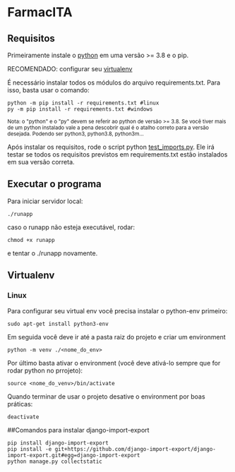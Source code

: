 # FarmacITA

## Requisitos

Primeiramente instale o [python](https://www.python.org/) em uma versão >= 3.8 e o pip.

RECOMENDADO: configurar seu [virtualenv](#Virtualenv)

É necessário instalar todos os módulos do arquivo requirements.txt. Para isso, basta usar o comando:

```shell
python -m pip install -r requirements.txt #linux
py -m pip install -r requirements.txt #windows
```

<sub> Nota: o "python" e o "py" devem se referir ao python de versão >= 3.8. Se você tiver mais de um python instalado vale a pena descobrir qual é o atalho correto para a versão desejada. Podendo ser python3, python3.8, python3m...</sub>

Após instalar os requisitos, rode o script python [test_imports.py](testes/test_imports.py). Ele irá testar se todos os requisitos previstos em requirements.txt estão instalados em sua versão correta.

## Executar o programa

Para iniciar servidor local:

```shell
./runapp  
```

caso o runapp não esteja executável, rodar:

```shell
chmod +x runapp
```

e tentar o ./runapp novamente.

## Virtualenv

### Linux

Para configurar seu virtual env você precisa instalar o python-env primeiro:

```shell
sudo apt-get install python3-env
```

Em seguida você deve ir até a pasta raiz do projeto e criar um environment

```shell
python -m venv ./<nome_do_env>
```

Por último basta ativar o environment (você deve ativá-lo sempre que for rodar python no prrojeto):

```shell
source <nome_do_venv>/bin/activate
```

Quando terminar de usar o projeto desative o environment por boas práticas:

```shell
deactivate
```


##Comandos para instalar django-import-export
```shell
pip install django-import-export
pip install -e git+https://github.com/django-import-export/django-import-export.git#egg=django-import-export
python manage.py collectstatic
```
